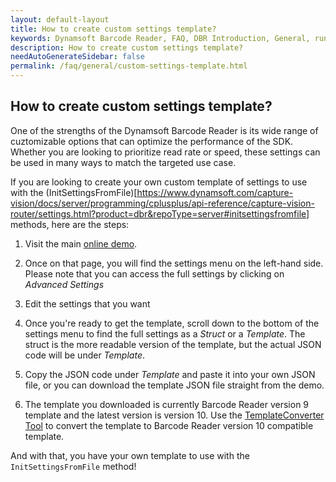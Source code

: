 ```yaml
---
layout: default-layout
title: How to create custom settings template?
keywords: Dynamsoft Barcode Reader, FAQ, DBR Introduction, General, runtime settings, template
description: How to create custom settings template?
needAutoGenerateSidebar: false
permalink: /faq/general/custom-settings-template.html
---
```


## How to create custom settings template?

One of the strengths of the Dynamsoft Barcode Reader is its wide range of cuztomizable options that can optimize the performance of the SDK. Whether you are looking to prioritize read rate or speed, these settings can be used in many ways to match the targeted use case.

If you are looking to create your own custom template of settings to use with the (InitSettingsFromFile)[https://www.dynamsoft.com/capture-vision/docs/server/programming/cplusplus/api-reference/capture-vision-router/settings.html?product=dbr&repoType=server#initsettingsfromfile] methods, here are the steps:

1. Visit the main [online demo](https://demo.dynamsoft.com/barcode-reader/).

2. Once on that page, you will find the settings menu on the left-hand side. Please note that you can access the full settings by clicking on *Advanced Settings*

3. Edit the settings that you want

4. Once you're ready to get the template, scroll down to the bottom of the settings menu to find the full settings as a *Struct* or a *Template*. The struct is the more readable version of the template, but the actual JSON code will be under *Template*.

5. Copy the JSON code under *Template* and paste it into your own JSON file, or you can download the template JSON file straight from the demo.

6. The template you downloaded is currently Barcode Reader version 9 template and the latest version is version 10. Use the [TemplateConverter Tool](https://download2.dynamsoft.com/dcv/TemplateConverter.zip) to convert the template to Barcode Reader version 10 compatible template.

And with that, you have your own template to use with the `InitSettingsFromFile` method! 